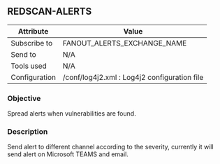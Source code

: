 ## REDSCAN-ALERTS

| Attribute     | Value                                        |
| ------------- | -------------------------------------------- |
| Subscribe to  | FANOUT_ALERTS_EXCHANGE_NAME                  |
| Send to       | N/A                                          |
| Tools used    | N/A                                          |
| Configuration | /conf/log4j2.xml : Log4j2 configuration file |

### Objective

Spread alerts when vulnerabilities are found.

### Description

Send alert to different channel according to the severity, currently it will send alert on Microsoft TEAMS and email.
